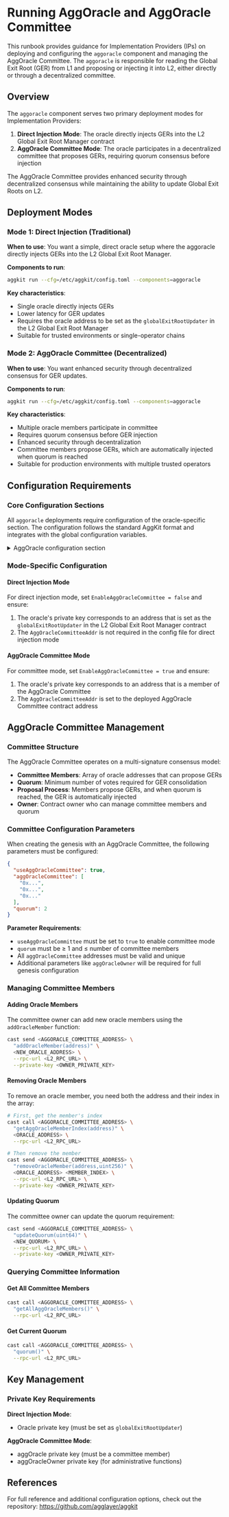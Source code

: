 # Running AggOracle and AggOracle Committee

This runbook provides guidance for Implementation Providers (IPs) on deploying and configuring the `aggoracle` component and managing the AggOracle Committee. The `aggoracle` is responsible for reading the Global Exit Root (GER) from L1 and proposing or injecting it into L2, either directly or through a decentralized committee.

## Overview

The `aggoracle` component serves two primary deployment modes for Implementation Providers:

1. **Direct Injection Mode**: The oracle directly injects GERs into the L2 Global Exit Root Manager contract
2. **AggOracle Committee Mode**: The oracle participates in a decentralized committee that proposes GERs, requiring quorum consensus before injection

The AggOracle Committee provides enhanced security through decentralized consensus while maintaining the ability to update Global Exit Roots on L2.

## Deployment Modes

### Mode 1: Direct Injection (Traditional)

**When to use**: You want a simple, direct oracle setup where the aggoracle directly injects GERs into the L2 Global Exit Root Manager.

**Components to run**:
```bash
aggkit run --cfg=/etc/aggkit/config.toml --components=aggoracle
```

**Key characteristics**:
- Single oracle directly injects GERs
- Lower latency for GER updates
- Requires the oracle address to be set as the `globalExitRootUpdater` in the L2 Global Exit Root Manager
- Suitable for trusted environments or single-operator chains

### Mode 2: AggOracle Committee (Decentralized)

**When to use**: You want enhanced security through decentralized consensus for GER updates.

**Components to run**:
```bash
aggkit run --cfg=/etc/aggkit/config.toml --components=aggoracle
```

**Key characteristics**:
- Multiple oracle members participate in committee
- Requires quorum consensus before GER injection
- Enhanced security through decentralization
- Committee members propose GERs, which are automatically injected when quorum is reached
- Suitable for production environments with multiple trusted operators

## Configuration Requirements

### Core Configuration Sections

All `aggoracle` deployments require configuration of the oracle-specific section. The configuration follows the standard AggKit format and integrates with the global configuration variables.

<details>
<summary>AggOracle configuration section</summary>

```toml
# Global configuration variables (used throughout config)
L1URL = "https://eth-mainnet.g.alchemy.com/v2/YOUR-API-KEY"
L2URL = "https://your-l2-rpc-endpoint"

# L2 contract addresses
[L2Config]
    # Address of the sovereign global exit root proxy contract on L2
    GlobalExitRootAddr = "0x0000000000000000000000000000000000000000"
    # Address of the aggoracle committee (required for committee mode)
    AggOracleCommitteeAddr = "0x0000000000000000000000000000000000000000"

# AggOracle configuration
[AggOracle]
    # Enable AggOracle Committee mode (false for direct injection)
    EnableAggOracleCommittee = false

    [AggOracle.EVMSender]
        # L2 Global Exit Root Manager contract address (references global config)
        GlobalExitRootL2 = "{{L2Config.GlobalExitRootAddr}}"

        # AggOracle Committee contract address (references global config)
        AggOracleCommitteeAddr = "{{L2Config.AggOracleCommitteeAddr}}"

        [AggOracle.EVMSender.EthTxManager]
            # Oracle private key configuration
            PrivateKeys = [
                {Method = "local", Path = "/app/keystore/aggoracle.keystore", Password = "testonly"}
            ]

            [AggOracle.EVMSender.EthTxManager.Etherman]
                # L1 Chain ID
                L1ChainID = 1
```

</details>

### Mode-Specific Configuration

#### Direct Injection Mode

For direct injection mode, set `EnableAggOracleCommittee = false` and ensure:

1. The oracle's private key corresponds to an address that is set as the `globalExitRootUpdater` in the L2 Global Exit Root Manager contract
2. The `AggOracleCommitteeAddr` is not required in the config file for direct injection mode

#### AggOracle Committee Mode

For committee mode, set `EnableAggOracleCommittee = true` and ensure:

1. The oracle's private key corresponds to an address that is a member of the AggOracle Committee
2. The `AggOracleCommitteeAddr` is set to the deployed AggOracle Committee contract address

## AggOracle Committee Management

### Committee Structure

The AggOracle Committee operates on a multi-signature consensus model:

- **Committee Members**: Array of oracle addresses that can propose GERs
- **Quorum**: Minimum number of votes required for GER consolidation
- **Proposal Process**: Members propose GERs, and when quorum is reached, the GER is automatically injected
- **Owner**: Contract owner who can manage committee members and quorum

### Committee Configuration Parameters

When creating the genesis with an AggOracle Committee, the following parameters must be configured:

```json
{
  "useAggOracleCommittee": true,
  "aggOracleCommittee": [
    "0x...",
    "0x...",
    "0x..."
  ],
  "quorum": 2
}
```

**Parameter Requirements**:
- `useAggOracleCommittee` must be set to `true` to enable committee mode
- `quorum` must be ≥ 1 and ≤ number of committee members
- All `aggOracleCommittee` addresses must be valid and unique
- Additional parameters like `aggOracleOwner` will be required for full genesis configuration

### Managing Committee Members

#### Adding Oracle Members

The committee owner can add new oracle members using the `addOracleMember` function:

```bash
cast send <AGGORACLE_COMMITTEE_ADDRESS> \
  "addOracleMember(address)" \
  <NEW_ORACLE_ADDRESS> \
  --rpc-url <L2_RPC_URL> \
  --private-key <OWNER_PRIVATE_KEY>
```

#### Removing Oracle Members

To remove an oracle member, you need both the address and their index in the array:

```bash
# First, get the member's index
cast call <AGGORACLE_COMMITTEE_ADDRESS> \
  "getAggOracleMemberIndex(address)" \
  <ORACLE_ADDRESS> \
  --rpc-url <L2_RPC_URL>

# Then remove the member
cast send <AGGORACLE_COMMITTEE_ADDRESS> \
  "removeOracleMember(address,uint256)" \
  <ORACLE_ADDRESS> <MEMBER_INDEX> \
  --rpc-url <L2_RPC_URL> \
  --private-key <OWNER_PRIVATE_KEY>
```

#### Updating Quorum

The committee owner can update the quorum requirement:

```bash
cast send <AGGORACLE_COMMITTEE_ADDRESS> \
  "updateQuorum(uint64)" \
  <NEW_QUORUM> \
  --rpc-url <L2_RPC_URL> \
  --private-key <OWNER_PRIVATE_KEY>
```

### Querying Committee Information

#### Get All Committee Members

```bash
cast call <AGGORACLE_COMMITTEE_ADDRESS> \
  "getAllAggOracleMembers()" \
  --rpc-url <L2_RPC_URL>
```

#### Get Current Quorum

```bash
cast call <AGGORACLE_COMMITTEE_ADDRESS> \
  "quorum()" \
  --rpc-url <L2_RPC_URL>
```

## Key Management

### Private Key Requirements

**Direct Injection Mode**:
- Oracle private key (must be set as `globalExitRootUpdater`)

**AggOracle Committee Mode**:
- aggOracle private key (must be a committee member)
- aggOracleOwner private key (for administrative functions)

## References

For full reference and additional configuration options, check out the repository: https://github.com/agglayer/aggkit
